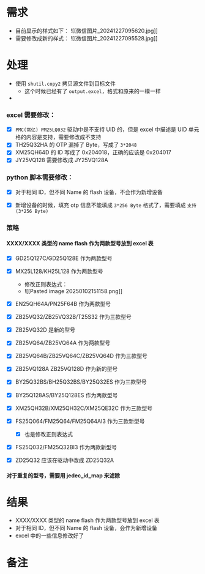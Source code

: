 # 需求
- 目前显示的样式如下：
![[微信图片_20241227095620.jpg]]
- 需要修改成新的样式：
![[微信图片_20241227095528.jpg]]



# 处理

- 使用 `shutil.copy2` 拷贝源文件到目标文件
	- 这个时候已经有了 `output.excel`，格式和原来的一模一样
- 


### excel 需要修改：

- [x] `PMC(常亿) PM25LQ032` 驱动中是不支持 UID 的，但是 excel 中描述是 UID 单元格的内容是支持，需要修改成不支持
- [x] TH25Q32HA 的 OTP 漏掉了 Byte，写成了 `3*2048` 
- [x] XM25QH64D 的 ID 写成了 0x204018，正确的应该是 0x204017
- [x] JY25VQ128 需要修改成 JY25VQ128A

### python 脚本需要修改：

- [x] 对于相同 ID，但不同 Name 的 flash 设备，不会作为新增设备
- [x] 新增设备的时候，填充 otp 信息不能填成 `3*256 Byte` 格式了，需要填成 `支持(3*256 Byte)`


### 策略
#### XXXX/XXXX 类型的 name flash 作为两款型号放到 excel 表 

- [x] GD25Q127C/GD25Q128E 作为两款型号 
- [x] MX25L128/KH25L128 作为两款型号 
	- 修改正则表达式：
	- ![[Pasted image 20250102151158.png]]
- [x] EN25QH64A/PN25F64B 作为两款型号 
- [x] ZB25VQ32/ZB25VQ32B/T25S32 作为三款型号
- [x] ZB25VQ32D 是新的型号
- [x] ZB25VQ64/ZB25VQ64A 作为两款型号
- [x] ZB25VQ64B/ZB25VQ64C/ZB25VQ64D 作为三款型号
- [x] ZB25VQ128A   ZB25VQ128D 作为新的型号
- [x] BY25Q32BS/BH25Q32BS/BY25Q32ES 作为三款型号
- [x] BY25Q128AS/BY25Q128ES 作为两款型号
- [x] XM25QH32B/XM25QH32C/XM25QE32C 作为三款型号
- [x] FS25Q064/FM25Q64/FM25Q64AI3 作为三款新型号
	- [x] 也是修改正则表达式 
- [x] FS25Q032/FM25Q32BI3 作为两款新型号
- [x] ZD25Q32 应该在驱动中改成 ZD25Q32A


#### 对于重复的型号，需要用 jedec_id_map 来滤除



# 结果

- XXXX/XXXX 类型的 name flash 作为两款型号放到 excel 表 
- 对于相同 ID，但不同 Name 的 flash 设备，会作为新增设备
- excel 中的一些信息修改好了 



# 备注 